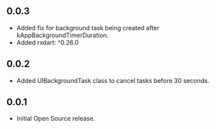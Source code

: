 ## 0.0.3

* Added fix for background task being created after kAppBackgroundTimerDuration.
* Added rxdart: ^0.26.0

## 0.0.2

* Added UIBackgroundTask class to cancel tasks before 30 seconds.

## 0.0.1

* Initial Open Source release.